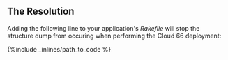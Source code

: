 ## The Resolution

Adding the following line to your application's *Rakefile* will stop the structure dump from occuring when performing the Cloud 66 deployment:



{%include _inlines/path_to_code %}







